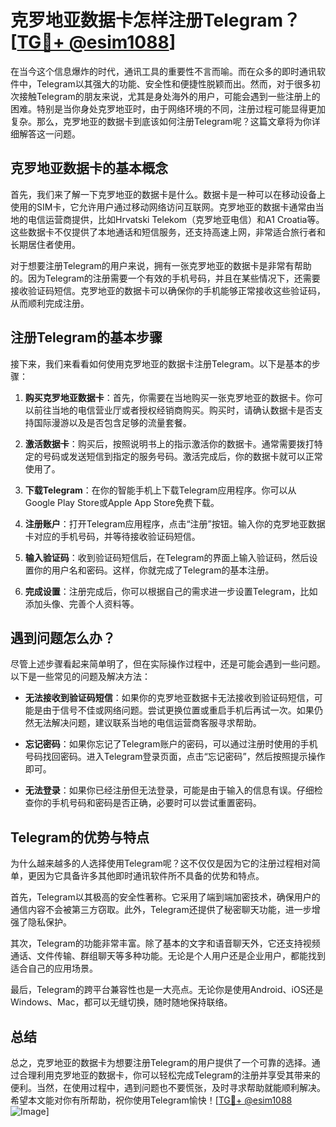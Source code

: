# 克罗地亚数据卡怎样注册Telegram？[[TG💪+ @esim1088](https://t.me/s/esim1088)]

在当今这个信息爆炸的时代，通讯工具的重要性不言而喻。而在众多的即时通讯软件中，Telegram以其强大的功能、安全性和便捷性脱颖而出。然而，对于很多初次接触Telegram的朋友来说，尤其是身处海外的用户，可能会遇到一些注册上的困难。特别是当你身处克罗地亚时，由于网络环境的不同，注册过程可能显得更加复杂。那么，克罗地亚的数据卡到底该如何注册Telegram呢？这篇文章将为你详细解答这一问题。

## 克罗地亚数据卡的基本概念

首先，我们来了解一下克罗地亚的数据卡是什么。数据卡是一种可以在移动设备上使用的SIM卡，它允许用户通过移动网络访问互联网。克罗地亚的数据卡通常由当地的电信运营商提供，比如Hrvatski Telekom（克罗地亚电信）和A1 Croatia等。这些数据卡不仅提供了本地通话和短信服务，还支持高速上网，非常适合旅行者和长期居住者使用。

对于想要注册Telegram的用户来说，拥有一张克罗地亚的数据卡是非常有帮助的。因为Telegram的注册需要一个有效的手机号码，并且在某些情况下，还需要接收验证码短信。克罗地亚的数据卡可以确保你的手机能够正常接收这些验证码，从而顺利完成注册。

## 注册Telegram的基本步骤

接下来，我们来看看如何使用克罗地亚的数据卡注册Telegram。以下是基本的步骤：

1. **购买克罗地亚数据卡**：首先，你需要在当地购买一张克罗地亚的数据卡。你可以前往当地的电信营业厅或者授权经销商购买。购买时，请确认数据卡是否支持国际漫游以及是否包含足够的流量套餐。

2. **激活数据卡**：购买后，按照说明书上的指示激活你的数据卡。通常需要拨打特定的号码或发送短信到指定的服务号码。激活完成后，你的数据卡就可以正常使用了。

3. **下载Telegram**：在你的智能手机上下载Telegram应用程序。你可以从Google Play Store或Apple App Store免费下载。

4. **注册账户**：打开Telegram应用程序，点击“注册”按钮。输入你的克罗地亚数据卡对应的手机号码，并等待接收验证码短信。

5. **输入验证码**：收到验证码短信后，在Telegram的界面上输入验证码，然后设置你的用户名和密码。这样，你就完成了Telegram的基本注册。

6. **完成设置**：注册完成后，你可以根据自己的需求进一步设置Telegram，比如添加头像、完善个人资料等。

## 遇到问题怎么办？

尽管上述步骤看起来简单明了，但在实际操作过程中，还是可能会遇到一些问题。以下是一些常见的问题及解决方法：

- **无法接收到验证码短信**：如果你的克罗地亚数据卡无法接收到验证码短信，可能是由于信号不佳或网络问题。尝试更换位置或重启手机后再试一次。如果仍然无法解决问题，建议联系当地的电信运营商客服寻求帮助。

- **忘记密码**：如果你忘记了Telegram账户的密码，可以通过注册时使用的手机号码找回密码。进入Telegram登录页面，点击“忘记密码”，然后按照提示操作即可。

- **无法登录**：如果你已经注册但无法登录，可能是由于输入的信息有误。仔细检查你的手机号码和密码是否正确，必要时可以尝试重置密码。

## Telegram的优势与特点

为什么越来越多的人选择使用Telegram呢？这不仅仅是因为它的注册过程相对简单，更因为它具备许多其他即时通讯软件所不具备的优势和特点。

首先，Telegram以其极高的安全性著称。它采用了端到端加密技术，确保用户的通信内容不会被第三方窃取。此外，Telegram还提供了秘密聊天功能，进一步增强了隐私保护。

其次，Telegram的功能非常丰富。除了基本的文字和语音聊天外，它还支持视频通话、文件传输、群组聊天等多种功能。无论是个人用户还是企业用户，都能找到适合自己的应用场景。

最后，Telegram的跨平台兼容性也是一大亮点。无论你是使用Android、iOS还是Windows、Mac，都可以无缝切换，随时随地保持联络。

## 总结

总之，克罗地亚的数据卡为想要注册Telegram的用户提供了一个可靠的选择。通过合理利用克罗地亚的数据卡，你可以轻松完成Telegram的注册并享受其带来的便利。当然，在使用过程中，遇到问题也不要慌张，及时寻求帮助就能顺利解决。希望本文能对你有所帮助，祝你使用Telegram愉快！[[TG💪+ @esim1088](https://t.me/s/esim1088) ![Image](https://i.postimg.cc/4NQfJmqS/Snipaste-2025-05-13-00-14-12.png)]